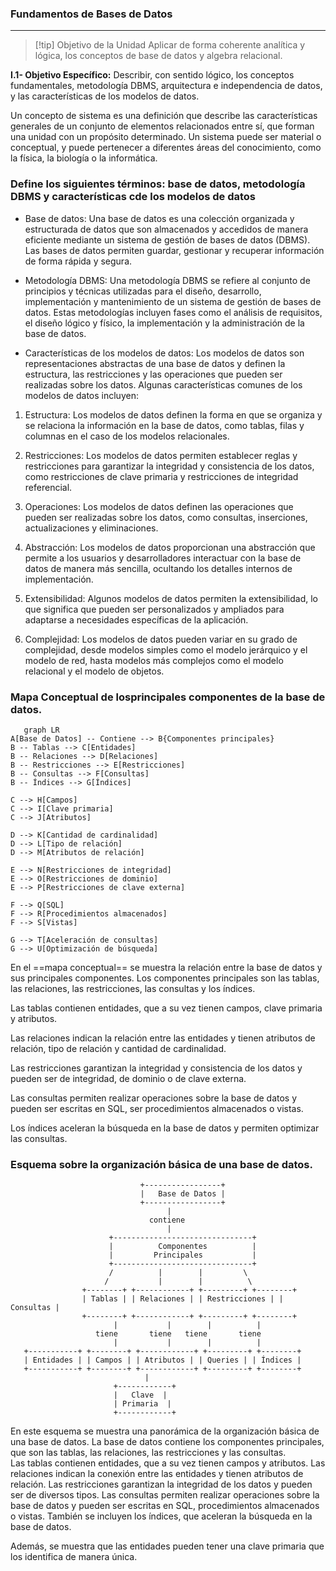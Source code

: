 ### Fundamentos de Bases de Datos ###
---
>[!tip] Objetivo de la Unidad
> Aplicar de forma coherente analítica y lógica, los conceptos de base de datos y algebra relacional.

**I.1- Objetivo Específico:** Describir, con sentido lógico, los conceptos fundamentales, metodología DBMS, arquitectura e
independencia de datos, y las características de los modelos de datos.

Un concepto de sistema es una definición que describe las características generales de un conjunto de elementos relacionados entre sí, que forman una unidad con un propósito determinado. Un sistema puede ser material o conceptual, y puede pertenecer a diferentes áreas del conocimiento, como la física, la biología o la informática.

### Define los siguientes términos: base de datos, metodología DBMS y características cde los modelos de datos ### 
- Base de datos: Una base de datos es una colección organizada y estructurada de datos que son almacenados y accedidos de manera eficiente mediante un sistema de gestión de bases de datos (DBMS). Las bases de datos permiten guardar, gestionar y recuperar información de forma rápida y segura.

- Metodología DBMS: Una metodología DBMS se refiere al conjunto de principios y técnicas utilizadas para el diseño, desarrollo, implementación y mantenimiento de un sistema de gestión de bases de datos. Estas metodologías incluyen fases como el análisis de requisitos, el diseño lógico y físico, la implementación y la administración de la base de datos.

- Características de los modelos de datos: Los modelos de datos son representaciones abstractas de una base de datos y definen la estructura, las restricciones y las operaciones que pueden ser realizadas sobre los datos. Algunas características comunes de los modelos de datos incluyen:

1. Estructura: Los modelos de datos definen la forma en que se organiza y se relaciona la información en la base de datos, como tablas, filas y columnas en el caso de los modelos relacionales.

2. Restricciones: Los modelos de datos permiten establecer reglas y restricciones para garantizar la integridad y consistencia de los datos, como restricciones de clave primaria y restricciones de integridad referencial.

3. Operaciones: Los modelos de datos definen las operaciones que pueden ser realizadas sobre los datos, como consultas, inserciones, actualizaciones y eliminaciones.

4. Abstracción: Los modelos de datos proporcionan una abstracción que permite a los usuarios y desarrolladores interactuar con la base de datos de manera más sencilla, ocultando los detalles internos de implementación.

5. Extensibilidad: Algunos modelos de datos permiten la extensibilidad, lo que significa que pueden ser personalizados y ampliados para adaptarse a necesidades específicas de la aplicación.

6. Complejidad: Los modelos de datos pueden variar en su grado de complejidad, desde modelos simples como el modelo jerárquico y el modelo de red, hasta modelos más complejos como el modelo relacional y el modelo de objetos.

### Mapa Conceptual de losprincipales componentes de la base de datos. ###
```mermaid
   graph LR
A[Base de Datos] -- Contiene --> B{Componentes principales}
B -- Tablas --> C[Entidades]
B -- Relaciones --> D[Relaciones]
B -- Restricciones --> E[Restricciones]
B -- Consultas --> F[Consultas]
B -- Índices --> G[Índices]

C --> H[Campos]
C --> I[Clave primaria]
C --> J[Atributos]

D --> K[Cantidad de cardinalidad]
D --> L[Tipo de relación]
D --> M[Atributos de relación]

E --> N[Restricciones de integridad]
E --> O[Restricciones de dominio]
E --> P[Restricciones de clave externa]

F --> Q[SQL]
F --> R[Procedimientos almacenados]
F --> S[Vistas]

G --> T[Aceleración de consultas]
G --> U[Optimización de búsqueda]
```

En el ==mapa conceptual== se muestra la relación entre la base de datos y sus principales componentes. Los componentes principales son las tablas, las relaciones, las restricciones, las consultas y los índices.



Las tablas contienen entidades, que a su vez tienen campos, clave primaria y atributos.

Las relaciones indican la relación entre las entidades y tienen atributos de relación, tipo de relación y cantidad de cardinalidad.

Las restricciones garantizan la integridad y consistencia de los datos y pueden ser de integridad, de dominio o de clave externa.

Las consultas permiten realizar operaciones sobre la base de datos y pueden ser escritas en SQL, ser procedimientos almacenados o vistas.

Los índices aceleran la búsqueda en la base de datos y permiten optimizar las consultas.

### Esquema sobre la organización básica de una base de datos. ###

                                 +-----------------+
                                 |   Base de Datos |
                                 +-----------------+
                                       |
                                   contiene
                                       |
                          +-------------------------------+
                          |          Componentes          |
                          |         Principales           |
                          +-------------------------------+
                          /          |        |         \
                         /           |        |          \
                    +--------+ +------------+ +---------+ +--------+
                    | Tablas | | Relaciones | | Restricciones | | Consultas |
                    +--------+ +------------+ +---------+ +--------+
                           |           |        |          |
                       tiene       tiene   tiene       tiene
                           |           |        |          |
       +-----------+ +--------+ +------------+ +---------+ +--------+
       | Entidades | | Campos | | Atributos | | Queries | | Índices |
       +-----------+ +--------+ +------------+ +---------+ +--------+
                                  |
                           +------------+
                           |   Clave  |
                           | Primaria  |
                           +------------+


 En  este esquema se muestra una panorámica de la organización básica de una base de datos. La base de datos contiene los componentes principales, que son las tablas, las relaciones, las restricciones y las consultas.    
Las tablas contienen entidades, que a su vez tienen campos y atributos. Las relaciones indican la conexión entre las entidades y tienen atributos de relación. Las restricciones garantizan la integridad de los datos y pueden ser de diversos tipos. Las consultas permiten realizar operaciones sobre la base de datos y pueden ser escritas en SQL, procedimientos almacenados o vistas. También se incluyen los índices, que aceleran la búsqueda en la base de datos.


Además, se muestra que las entidades pueden tener una clave primaria que los identifica de manera única.
 
